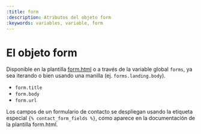 ```yaml
---
:title: form
:description: Atributos del objeto form
:keywords: variables, variable, form
---
```


# El objeto form

Disponible en la plantilla <a href="/es/diseno/plantillas/form">form.html</a> o a través de la variable global <code>forms</code>, ya sea iterando o bien usando una manilla (ej. <code>forms.landing.body</code>).

<ul>
  <li><code>form.title</code></li>
  <li><code>form.body</code></li>
  <li><code>form.url</code></li>
</ul>

Los campos de un formulario de contacto se despliegan usando la etiqueta especial <code>{% contact_form_fields %}</code>, como aparece en la documentación de la plantilla form.html.
